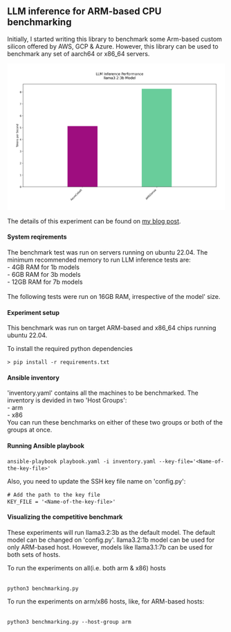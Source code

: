 ## LLM inference for ARM-based CPU benchmarking

Initially, I started writing this library to benchmark some Arm-based custom silicon offered by AWS, GCP & Azure. However, this library can be used to benchmark any set of aarch64 or x86_64 servers.

![LLM inferencing for custom ARM-based silicon](/benchmark_visuals/llm_benchmark.png)

The details of this experiment can be found on [my blog post](https://aarch64.cloud/arm-chip-benchmark-test-for-hyperscale-cloud-providers.html).


#### System reqirements
The benchmark test was run on servers running on ubuntu 22.04. The minimum recommended memory to run LLM inference tests are:\
    - 4GB RAM for 1b models\
    - 6GB RAM for 3b models\
    - 12GB RAM for 7b models\
\
The following tests were run on 16GB RAM, irrespective of the model' size.

#### Experiment setup
This benchmark was run on target ARM-based and x86_64 chips running ubuntu 22.04.

To install the required python dependencies

    > pip install -r requirements.txt

#### Ansible inventory
'inventory.yaml' contains all the machines to be benchmarked. The inventory is devided in two 'Host Groups':\
    -   arm\
    -   x86\
You can run these benchmarks on either of these two groups or both of the groups at once.

#### Running Ansible playbook
```console
ansible-playbook playbook.yaml -i inventory.yaml --key-file='<Name-of-the-key-file>'
```

Also, you need to update the SSH key file name on 'config.py':
```console
# Add the path to the key file
KEY_FILE = '<Name-of-the-key-file>' 
```

#### Visualizing  the competitive benchmark
These experiments will run llama3.2:3b as the default model. The default model can be changed on 'config.py'. llama3.2:1b model can be used for only ARM-based host. However, models like llama3.1:7b can be used for both sets of hosts.

To run the experiments on all(i.e. both arm & x86) hosts

```console

python3 benchmarking.py

```

To run the experiments on arm/x86 hosts, like, for ARM-based hosts:

```console

python3 benchmarking.py --host-group arm

```